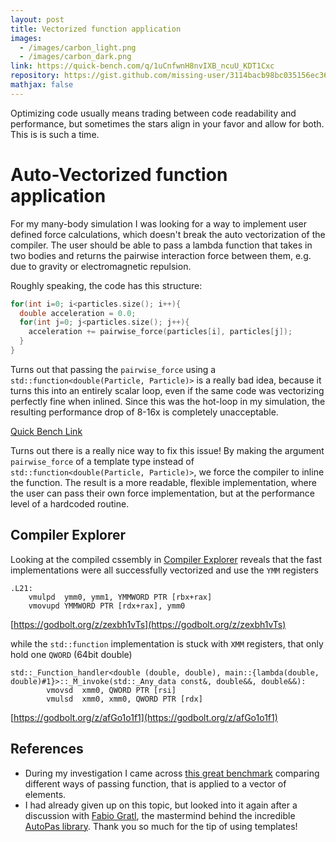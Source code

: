 ```yaml
---
layout: post
title: Vectorized function application
images:
  - /images/carbon_light.png
  - /images/carbon_dark.png
link: https://quick-bench.com/q/1uCnfwnH8nvIXB_ncuU_KDT1Cxc
repository: https://gist.github.com/missing-user/3114bacb98bc035156ec362c6b73251c
mathjax: false
---
```

Optimizing code usually means trading between code readability and performance, but sometimes the stars align in your favor and allow for both. This is is such a time. 

# Auto-Vectorized function application

For my many-body simulation I was looking for a way to implement user defined force calculations, which doesn't break the auto vectorization of the compiler. The user should be able to pass a lambda function that takes in two bodies and returns the pairwise interaction force between them, e.g. due to gravity or electromagnetic repulsion.

Roughly speaking, the code has this structure:
```cpp
for(int i=0; i<particles.size(); i++){
  double acceleration = 0.0;
  for(int j=0; j<particles.size(); j++){
    acceleration += pairwise_force(particles[i], particles[j]);
  }
}
```

Turns out that passing the `pairwise_force` using a `std::function<double(Particle, Particle)>` is a really bad idea, because it turns this into an entirely scalar loop, even if the same code was vectorizing perfectly fine when inlined. Since this was the hot-loop in my simulation, the resulting performance drop of 8-16x is completely unacceptable. 

[Quick Bench Link](https://quick-bench.com/q/06TMup5sU8Q81zAOkE6ge-sbupY)

Turns out there is a really nice way to fix this issue! By making the argument `pairwise_force` of a template type instead of `std::function<double(Particle, Particle)>`, we force the compiler to inline the function. The result is a more readable, flexible implementation, where the user can pass their own force implementation, but at the performance level of a hardcoded routine.   

## Compiler Explorer
Looking at the compiled cssembly in [Compiler Explorer](https://godbolt.org/) reveals that the fast implementations were all successfully vectorized and use the `YMM` registers
```
.L21:
    vmulpd  ymm0, ymm1, YMMWORD PTR [rbx+rax]
    vmovupd YMMWORD PTR [rdx+rax], ymm0
```
[https://godbolt.org/z/zexbh1vTs](https://godbolt.org/z/zexbh1vTs)


while the `std::function` implementation is stuck with `XMM` registers, that only hold one `QWORD` (64bit double)
```
std::_Function_handler<double (double, double), main::{lambda(double, double)#1}>::_M_invoke(std::_Any_data const&, double&&, double&&):
        vmovsd  xmm0, QWORD PTR [rsi]
        vmulsd  xmm0, xmm0, QWORD PTR [rdx]
```
[https://godbolt.org/z/afGo1o1f1](https://godbolt.org/z/afGo1o1f1)


## References
- During my investigation I came across [this great benchmark](https://quick-bench.com/q/ZOCYEdFoOkuYa0og6BngFh0nj00) comparing different ways of passing function, that is applied to a vector of elements. 
- I had already given up on this topic, but looked into it again after a discussion with [Fabio Gratl](https://www.cs.cit.tum.de/en/sccs/people/fabio-gratl/), the mastermind behind the incredible [AutoPas library](https://github.com/AutoPas/AutoPas). Thank you so much for the tip of using templates!
